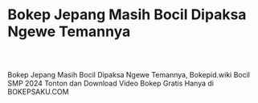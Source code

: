 # Bokep Jepang Masih Bocil Dipaksa Ngewe Temannya
<div class="separator" style="clear: both;"><a href="https://alihkansaku.blogspot.com/2024/11/guru-sange-sepong-kontol-murid-terus.html" style="display: block; padding: 1em 0; text-align: center; "><img alt="" border="0" data-original-height="464" data-original-width="819" src="https://blogger.googleusercontent.com/img/b/R29vZ2xl/AVvXsEjZmapKPFiqLckhVTsNP3GXYWRVYjl6z3JFnWJ-mDFdaYcRo2hNR5R8I8aEZLSN4-sKfBYfuAxFEOarWLf9o8jjSNBo0kqzFtZ_4fLYM3cIpoQ93ZjVC2RRGMCon6mjsh3zrYRfG_sPQcz7fOcg2Q5TON_q0ZQmxiXDhvBkTr_bB0ddb_3Ihd6ToFDXgCzq/s320/Screenshot%20%28349%29.png"/></a></div>

Bokep Jepang Masih Bocil Dipaksa Ngewe Temannya, Bokepid.wiki Bocil SMP 2024 Tonton dan Download Video Bokep Gratis Hanya di BOKEPSAKU.COM
